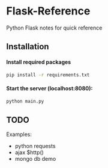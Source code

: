 # Flask-Reference
Python Flask notes for quick reference

## Installation

#### Install required packages
```sh
pip install -r requirements.txt
```

#### Start the server (localhost:8080):
```sh
python main.py
```
## TODO
Examples:
* python requests
* ajax $http()
* mongo db demo